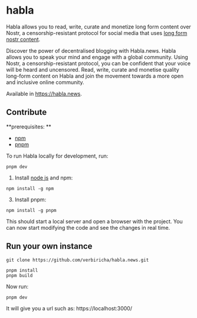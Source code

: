 # habla

Habla allows you to read, write, curate and monetize long form content over Nostr, a censorship-resistant protocol for social media that uses [long form nostr content](https://github.com/nostr-protocol/nips/blob/master/23.md).

Discover the power of decentralised blogging with Habla.news. Habla allows you to speak your mind and engage with a global community. Using Nostr, a censorship-resistant protocol, you can be confident that your voice will be heard and uncensored. Read, write, curate and monetise quality long-form content on Habla and join the movement towards a more open and inclusive online community.

Available in https://habla.news.

## Contribute

**prerequisites: **

- [npm](https://docs.npmjs.com/downloading-and-installing-node-js-and-npm)
- [pnpm](https://pnpm.io/installation)

To run Habla locally for development, run:

```
pnpm dev
```


1. Install [node js](https://nodejs.org/en/download/current) and npm:

```
npm install -g npm
```
3. Install pnpm:

```
npm install -g pnpm
```

This should start a local server and open a browser with the project. You can now start modifying the code and see the changes in real time.

## Run your own instance

`git clone https://github.com/verbiricha/habla.news.git`

```
pnpm install
pnpm build
```
Now run:

```
pnpm dev
```
It will give you a url such as: https://localhost:3000/


